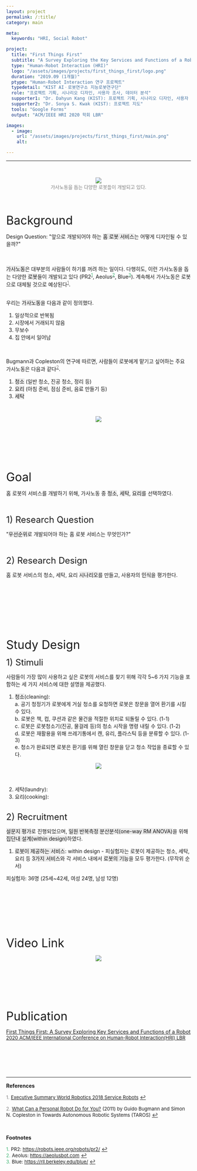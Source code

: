 ```yaml
---
layout: project
permalink: /:title/
category: main

meta:
  keywords: "HRI, Social Robot"

project:
  title: "First Things First"
  subtitle: "A Survey Exploring the Key Services and Functions of a Robot"
  type: "Human-Robot Interaction (HRI)"
  logo: "/assets/images/projects/first_things_first/logo.png"
  duration: "2019.09 (1개월)"
  ptype: "Human-Robot Interaction 연구 프로젝트"
  typedetail: "KIST AIㆍ로봇연구소 지능로봇연구단"
  role: "프로젝트 기획, 시나리오 디자인, 사용자 조사, 데이터 분석"
  supporter1: "Dr. Dahyun Kang (KIST): 프로젝트 기획, 시나리오 디자인, 사용자 조사, 데이터 분석"
  supporter2: "Dr. Sonya S. Kwak (KIST): 프로젝트 지도"
  tools: "Google Forms"
  output: "ACM/IEEE HRI 2020 학회 LBR"

images:
  - image:
    url: "/assets/images/projects/first_things_first/main.png"
    alt:

---
```

---
<br>

<p align="center">
  <img src="/assets/images/projects/first_things_first/intro.png">
  <br>
  <font size="2em" color="gray">가사노동을 돕는 다양한 로봇들이 개발되고 있다.</font>
</p>  
<br><br>

<font size="6em">Background</font>
<br>

Design Question: "앞으로 개발되어야 하는 <span style="background-color:#EBEBEB">홈 로봇 서비스</span>는 어떻게 디자인될 수 있을까?"  
<br><br>

<span style="background-color:#EBEBEB">가사노동</span>은 대부분의 사람들이 하기를 꺼려 하는 일이다.
다행히도, 이런 가사노동을 돕는 다양한 <span style="background-color:#EBEBEB">로봇</span>들이 개발되고 있다 (PR2<sup id="F01">[<span style="color:MediumSeaGreen">1</span>](#footnote_1)</sup>, Aeolus<sup id="F02">[<span style="color:MediumSeaGreen">2</span>](#footnote_2)</sup>, Blue<sup id="F03">[<span style="color:MediumSeaGreen">3</span>](#footnote_3)</sup>).
계속해서 가사노동은 로봇으로 대체될 것으로 예상된다<sup id="R01">[<span style="color:gray">1</span>](#reference_1)</sup>.  
<br>

우리는 <span style="background-color:#EBEBEB">가사노동</span>을 다음과 같이 정의했다.

01. 일상적으로 반복됨
02. 시장에서 거래되지 않음
03. 무보수
04. 집 안에서 일어남  
<br>

Bugmann과 Copleston의 연구에 따르면, 사람들이 로봇에게 맡기고 싶어하는 주요 가사노동은 다음과 같다<sup id="R02">[<span style="color:gray">2</span>](#reference_2)</sup>.

01. <span style="background-color:#EBEBEB">청소</span> (일반 청소, 진공 청소, 정리 등)
02. <span style="background-color:#EBEBEB">요리</span> (아침 준비, 점심 준비, 음료 만들기 등)
03. <span style="background-color:#EBEBEB">세탁</span>

<br>
<p align="center">
  <img src="/assets/images/projects/first_things_first/bg.png">
</p>  
<br><br><br><br><br><br>

<font size="6em">Goal</font>
<br>

홈 로봇의 서비스를 개발하기 위해, 가사노동 중 <span style="background-color:#EBEBEB">청소</span>, <span style="background-color:#EBEBEB">세탁</span>, <span style="background-color:#EBEBEB">요리</span>를 선택하였다.  
<br><br>

<font size="5em">1) Research Question</font>
<br>

"<span style="background-color:#EBEBEB">우선순위</span>로 개발되어야 하는 홈 로봇 서비스는 무엇인가?"
<br><br><br>

<font size="5em">2) Research Design</font>
<br>

홈 로봇 서비스의 청소, 세탁, 요리 <span style="background-color:#EBEBEB">시나리오</span>를 만들고, 사용자의 <span style="background-color:#EBEBEB">인식</span>을 평가한다.

<br>

<br><br><br><br><br><br>

<font size="6em">Study Design</font>
<br>

<font size="5em">1) Stimuli</font>
<br>

사람들이 가장 많이 사용하고 싶은 로봇의 서비스를 찾기 위해 각각 5~6 가지 기능을 포함하는 세 가지 서비스에 대한 설명을 제공했다.  

01. <span style="background-color:#EBEBEB">청소</span>(cleaning): <br>
a. 공기 청정기가 로봇에게 거실 청소를 요청하면 로봇은 창문을 열어 환기를 시킬 수 있다.<br>
b. 로봇은 책, 컵, 쿠션과 같은 물건을 적절한 위치로 되돌릴 수 있다. (1-1)<br>
c. 로봇은 로봇청소기(진공, 물걸레 등)의 청소 시작을 명령 내릴 수 있다. (1-2)<br>
d. 로봇은 재활용을 위해 쓰레기통에서 캔, 유리, 플라스틱 등을 분류할 수 있다. (1-3)<br>
e. 청소가 완료되면 로봇은 환기를 위해 열린 창문을 닫고 청소 작업을 종료할 수 있다.  
<p align="center">
  <img src="/assets/images/projects/first_things_first/sd1.png">
</p>
<br>

02. 세탁(laundry):
03. 요리(cooking):
<br><br>

<font size="5em">2) Recruitment</font>
<br>

<span style="background-color:#EBEBEB">설문지 평가</span>로 진행되었으며, <span style="background-color:#EBEBEB">일원 반복측정 분산분석(one-way RM ANOVA)</span>을 위해 <span style="background-color:#EBEBEB"> 집단내 설계(within design)</span>하였다.
01. <span style="background-color:#EBEBEB">로봇이 제공하는 서비스</span>: within design - 피실험자는 로봇이 제공하는 청소, 세탁, 요리 등 <span style="background-color:#EBEBEB">3가지 서비스</span>와 각 서비스 내에서 <span style="background-color:#EBEBEB">로봇의 기능</span>을 모두 평가한다. (무작위 순서)  

피실험자: 36명 (25세~42세, 여성 24명, 남성 12명)
<br><br>

<br><br><br><br><br><br>

<font size="6em">Video Link</font>
<br>

<p align="center">
  <a href="https://youtu.be/faVdcVmok_o">
  <img src="/assets/images/projects/first_things_first/video.png">
  </a>
</p>  
<br><br><br><br><br><br>

<font size="6em">Publication</font>
<br>

[<u>First Things First: A Survey Exploring Key Services and Functions of a Robot</u> <br> <font size="2em"><u>2020 ACM/IEEE International Conference on Human-Robot Interaction(HRI) LBR</u></font>](https://dl.acm.org/doi/10.1145/3371382.3378317)
<br><br><br><br><br><br>

---  
**References**  

<a name="reference_1"><font size="2em" color="gray">1.</font></a> [<font size="2em"><u>Executive Summary World Robotics 2018 Service Robots</u></font>](https://ifr.org/downloads/press2018/Executive_Summary_WR_Service_Robots_2018.pdf) [↩](#R01)  

<a name="reference_2"><font size="2em" color="gray">2.</font></a> [<font size="2em"><u>What Can a Personal Robot Do for You?</u></font>](https://link.springer.com/chapter/10.1007/978-3-642-23232-9_32) <font size="2em">(2011) by Guido Bugmann and Simon N. Copleston in Towards Autonomous Robotic Systems (TAROS)</font> [↩](#R02)  

<br>

**Footnotes**  

<a name="footnote_1"><font size="2em" color="MediumSeaGreen">1.</font></a> <font size="2em">PR2: </font>[<font size="2em"><u>https://robots.ieee.org/robots/pr2/</u></font>](https://robots.ieee.org/robots/pr2/) [↩](#F01)  
<a name="footnote_2"><font size="2em" color="MediumSeaGreen">2.</font></a> <font size="2em">Aeolus: </font>[<font size="2em"><u>https://aeolusbot.com</u></font>](https://aeolusbot.com) [↩](#F02)  
<a name="footnote_3"><font size="2em" color="MediumSeaGreen">3.</font></a> <font size="2em">Blue: </font>[<font size="2em"><u>https://rll.berkeley.edu/blue/</u></font>](https://rll.berkeley.edu/blue/) [↩](#F03)  
